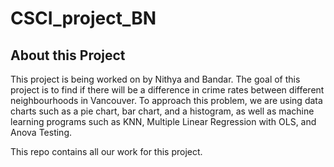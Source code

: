 # CSCI_project_BN

<h2>About this Project</h2>

<p>This project is being worked on by Nithya and Bandar. The goal of this project is to find if there will be a difference in crime rates between different neighbourhoods in Vancouver. To approach this problem, we are using data charts such as a pie chart, bar chart, and a histogram, as well as machine learning programs such as KNN, Multiple Linear Regression with OLS, and Anova Testing.</p>

<p>This repo contains all our work for this project.</p>
